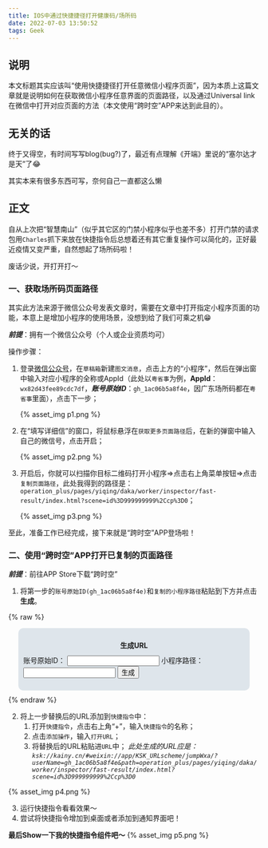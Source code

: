 ```yaml
---
title: IOS中通过快捷捷径打开健康码/场所码
date: 2022-07-03 13:50:52
tags: Geek
---
```


## 说明

本文标题其实应该叫“使用快捷捷径打开任意微信小程序页面”，因为本质上这篇文章就是说明如何在获取微信小程序任意界面的页面路径，以及通过Universal link在微信中打开对应页面的方法（本文使用“跨时空”APP来达到此目的）。

<!--more-->

## 无关的话

终于又得空，有时间写写blog(bug?)了，最近有点理解《开端》里说的“塞尔达才是天”了😂 

其实本来有很多东西可写，奈何自己一直都这么懒

## 正文

自从上次把“智慧南山”（似乎其它区的门禁小程序似乎也差不多）打开门禁的请求包用`Charles`抓下来放在快捷指令后总想着还有其它重复操作可以简化的，正好最近疫情又变严重，自然想起了场所码啦！

废话少说，开打开打～

### 一、获取场所码页面路径

其实此方法来源于微信公众号发表文章时，需要在文章中打开指定小程序页面的功能，本意上是增加小程序的使用场景，没想到给了我们可乘之机😁

***前提***：拥有一个微信公众号（个人或企业资质均可）

操作步骤：

1. 登录[微信公众号](https://mp.weixin.qq.com/)，在`草稿箱`新建`图文消息`，点击上方的“小程序”，然后在弹出窗中输入对应小程序的全称或AppId（此处以`粤省事`为例，**AppId**：`wx82d43fee89cdc7df`，***账号原始ID***：`gh_1ac06b5a8f4e`，因广东场所码都在`粤省事`里面），点击下一步；
   
   {% asset_img p1.png %}

2. 在“填写详细信”的窗口，将鼠标悬浮在`获取更多页面路径`后，在新的弹窗中输入自己的微信号，点击开启；
   
   {% asset_img p2.png %}

3. 开启后，你就可以扫描你目标二维码打开小程序=>点击右上角菜单按钮=>点击`复制页面路径`，此处我得到的路径是：
   `operation_plus/pages/yiqing/daka/worker/inspector/fast-result/index.html?scene=id%3D999999999%2Ccp%3D0`；

   {% asset_img p3.png %}

至此，准备工作已经完成，接下来就是“跨时空”APP登场啦！

### 二、使用“跨时空”APP打开已复制的页面路径

***前提***：前往APP Store下载“跨时空”

1. 将第一步的`账号原始ID(gh_1ac06b5a8f4e)`和`复制的小程序路径`粘贴到下方并点击**生成**。

{% raw %}
<script>
   function concatPath(){
      let id=document.getElementById("txtId").value;
      let path=document.getElementById("txtPath").value;
      document.getElementById("result").innerText=`ksk://kainy.cn/#weixin://app/KSK_URLscheme/jumpWxa/?userName=${id}&path=${path}`;
   }
</script>
<div style="background:#23507f23; padding:10px; border-radius: 10px;margin: 10px 20px;">
   <p style="text-align:center;margin-bottom:10px;">
      <strong>生成URL</strong>
   </p>
   <div>
      <span>账号原始ID：</span>
      <input id="txtId">
      <span>小程序路径：</span>
      <input id="txtPath">
      <button onclick="concatPath()">生成</button>
      <p id="result"></p>
   </div>
</div>
{% endraw %}

2. 将上一步替换后的URL添加到`快捷指令`中：
   1. 打开`快捷指令`，点击右上角“+”，输入`快捷指令`的名称；
   2. 点击`添加操作`，输入`打开URL`；
   3. 将替换后的URL粘贴进`URL`中；
*此处生成的URL应是：`ksk://kainy.cn/#weixin://app/KSK_URLscheme/jumpWxa/?userName=gh_1ac06b5a8f4e&path=operation_plus/pages/yiqing/daka/worker/inspector/fast-result/index.html?scene=id%3D999999999%2Ccp%3D0`*

{% asset_img p4.png %}

3. 运行快捷指令看看效果～
4. 尝试将快捷指令增加到桌面或者添加到通知界面吧！

**最后Show一下我的快捷指令组件吧～**
{% asset_img p5.png %}